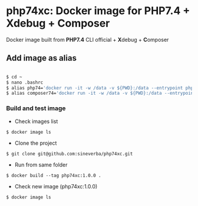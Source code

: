 php74xc: Docker image for PHP7.4 + Xdebug + Composer
====================================================

Docker image built from **PHP7.4** CLI official + **X**debug + **C**omposer

## Add image as alias

``` bash

$ cd ~
$ nano .bashrc
$ alias php74='docker run -it -w /data -v ${PWD}:/data --entrypoint php --rm php74xc:1.0.0'
$ alias composer74='docker run -it -w /data -v ${PWD}:/data --entrypoint "/usr/bin/composer" --rm php74xc:1.0.0'

```

### Build and test image

+ Check images list

`$ docker image ls`

+ Clone the project

`$ git clone git@github.com:sineverba/php74xc.git`

+ Run from same folder

`$ docker build --tag php74xc:1.0.0 .`

+ Check new image (php74xc:1.0.0)

`$ docker image ls`
